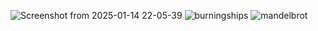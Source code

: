 ![Screenshot from 2025-01-14 22-05-39](https://github.com/user-attachments/assets/448ddbbf-100d-40a0-b79a-3394c150f93b)
![burningships](https://github.com/user-attachments/assets/8a468226-8c30-4739-a834-c3b12f76c85d)
![mandelbrot](https://github.com/user-attachments/assets/db5c7d8e-e903-4abb-88d6-94216a3112bc)

